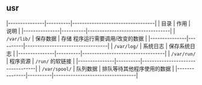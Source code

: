 ##  usr
|---------------|----------|----------------------------------|
| 目录          | 作用     | 说明                             |
|---------------|----------|----------------------------------|
| `/var/lib/`   | 保存数据 | 存储 程序运行需要调用/改变的数据 |
|---------------|----------|----------------------------------|
| `/var/log/`   | 系统日志 | 保存系统日志                     |
|---------------|----------|----------------------------------|
| `/var/run/`   | 程序资源 | `/run/` 的软链接                 |
|---------------|----------|----------------------------------|
| `/var/spool/` | 队列数据 | 排队等待其他程序使用的数据       |
|---------------|----------|----------------------------------|


